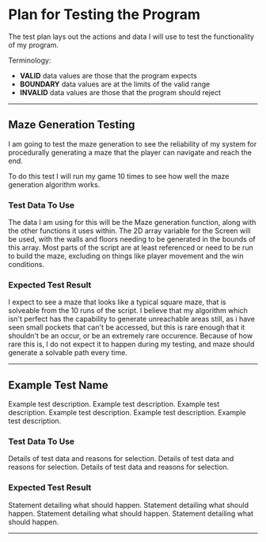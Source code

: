 # Plan for Testing the Program

The test plan lays out the actions and data I will use to test the functionality of my program.

Terminology:

- **VALID** data values are those that the program expects
- **BOUNDARY** data values are at the limits of the valid range
- **INVALID** data values are those that the program should reject

---

## Maze Generation Testing

I am going to test the maze generation to see the reliability of my system for procedurally generating a maze that the player can navigate and reach the end.

To do this test I will run my game 10 times to see how well the maze generation algorithm works. 

### Test Data To Use

The data I am using for this will be the Maze generation function, along with the other functions it uses within. The 2D array variable for the Screen will be used, with the walls and floors needing to be generated in the bounds of this array. Most parts of the script are at least referenced or need to be run to build the maze, excluding on things like player movement and the win conditions.

### Expected Test Result

I expect to see a maze that looks like a typical square maze, that is solveable from the 10 runs of the script. I believe that my algorithm which isn't perfect has the capability to generate unreachable areas still, as i have seen small pockets that can't be accessed, but this is rare enough that it shouldn't be an occur, or be an extremely rare occurence. Because of how rare this is, I do not expect it to happen during my testing, and maze should generate a solvable path every time.

---

## Example Test Name

Example test description. Example test description. Example test description. Example test description. Example test description. Example test description.

### Test Data To Use

Details of test data and reasons for selection. Details of test data and reasons for selection. Details of test data and reasons for selection.

### Expected Test Result

Statement detailing what should happen. Statement detailing what should happen. Statement detailing what should happen. Statement detailing what should happen. 

---


